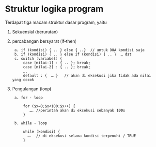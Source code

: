 
# Struktur logika program

Terdapat tiga macam struktur dasar program, yaitu 

1. Sekuensial (berurutan)
2. percabangan bersyarat (if-then)

		a. if (kondisi) { .. } else { ..}  // untuk DUA kondisi saja
		b. if (kondisi) { .. } else if (kondisi) { .. }  … dst
		c. switch (variabel) {  
			case [nilai-1] : { .. }; break;
			case [nilai-2] : { .. }; break;
			….
			default : {  … }   // akan di eksekusi jika tidak ada nilai yang cocok 


3. Pengulangan (loop)

		a. for - loop 
			
			for ($x=0;$x<100;$x++) { 
			   …. //perintah akan di eksekusi sebanyak 100x
			}
			
		b. while - loop

			while (kondisi) { 
			  ….  // di eksekusi selama kondisi terpenuhi / TRUE
			}

